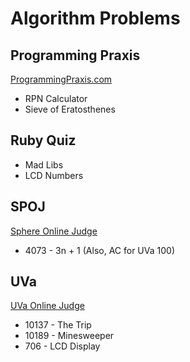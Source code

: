 # Algorithm Problems #

## Programming Praxis ##

[ProgrammingPraxis.com](http://programmingpraxis.com)

* RPN Calculator
* Sieve of Eratosthenes

## Ruby Quiz ##

* Mad Libs
* LCD Numbers

## SPOJ ##

[Sphere Online Judge](http://www.spoj.pl)

* 4073 - 3n + 1 (Also, AC for UVa 100)

## UVa ##

[UVa Online Judge](http://uva.onlinejudge.org)

* 10137 - The Trip
* 10189 - Minesweeper
* 706 - LCD Display

